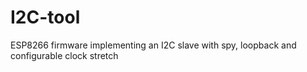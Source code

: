 # I2C-tool
ESP8266 firmware implementing an I2C slave with spy, loopback and configurable clock stretch
